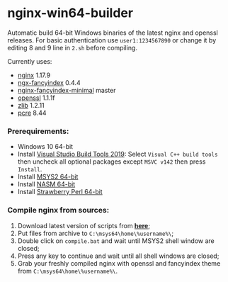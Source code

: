 # nginx-win64-builder
Automatic build 64-bit Windows binaries of the latest nginx and openssl releases. For basic authentication use `user1:1234567890` or change it by editing 8 and 9 line in `2.sh` before compiling.

Currently uses:
- [nginx](https://nginx.org/) 1.17.9
- [ngx-fancyindex](https://github.com/aperezdc/ngx-fancyindex) 0.4.4
- [nginx-fancyindex-minimal](https://github.com/drklee3/Nginx-Fancyindex-Minimal) master
- [openssl](https://www.openssl.org/) 1.1.1f
- [zlib](https://www.zlib.net/) 1.2.11
- [pcre](https://www.pcre.org/) 8.44


### Prerequirements:
- Windows 10 64-bit
- Install [Visual Studio Build Tools 2019](https://visualstudio.microsoft.com/thank-you-downloading-visual-studio/?sku=BuildTools&rel=16): Select `Visual C++ build tools` then uncheck all optional packages except `MSVC v142` then press `Install`.
- Install [MSYS2 64-bit](http://repo.msys2.org/distrib/x86_64/msys2-x86_64-20190524.exe)
- Install [NASM 64-bit](https://www.nasm.us/pub/nasm/releasebuilds/2.14.02/win64/nasm-2.14.02-installer-x64.exe)
- Install [Strawberry Perl 64-bit](http://strawberryperl.com/download/5.30.2.1/strawberry-perl-5.30.2.1-64bit.msi)


### Compile nginx from sources:
1. Download latest version of scripts from [**here**](https://github.com/cyberunknown/nginx-win64-builder/releases);
2. Put files from archive to `C:\msys64\home\%username%\`;
3. Double click on `compile.bat` and wait until MSYS2 shell window are closed;
4. Press any key to continue and wait until all shell windows are closed;
5. Grab your freshly compiled nginx with openssl and fancyindex theme from `C:\msys64\home\%username%\`.
